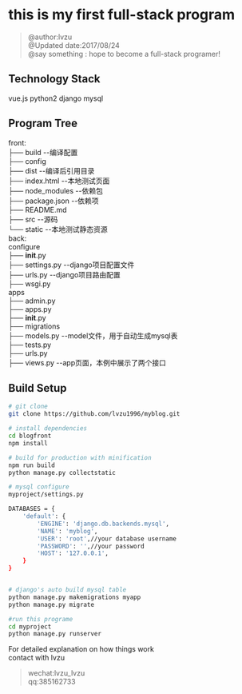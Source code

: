 # this is my first full-stack program

>@author:lvzu  
>@Updated date:2017/08/24  
>@say something : hope to become a full-stack programer!  

## Technology Stack

vue.js python2 django mysql

## Program Tree
front:  
├── build --编译配置    
├── config  
├── dist  --编译后引用目录  
├── index.html  --本地测试页面  
├── node_modules  --依赖包  
├── package.json  --依赖项  
├── README.md  
├── src  --源码  
└── static  --本地测试静态资源  
back:  
configure  
├── __init__.py  
├── settings.py  --django项目配置文件  
├── urls.py  --django项目路由配置  
├── wsgi.py  
apps  
├── admin.py  
├── apps.py  
├── __init__.py  
├── migrations  
├── models.py  --model文件，用于自动生成mysql表  
├── tests.py  
├── urls.py  
├── views.py  --app页面，本例中展示了两个接口  


## Build Setup

``` bash
# git clone
git clone https://github.com/lvzu1996/myblog.git

# install dependencies
cd blogfront  
npm install

# build for production with minification
npm run build
python manage.py collectstatic

# mysql configure
myproject/settings.py  

DATABASES = {
    'default': {
        'ENGINE': 'django.db.backends.mysql',
        'NAME': 'myblog',
        'USER': 'root',//your database username
        'PASSWORD': '',//your password
        'HOST': '127.0.0.1',
    }
}


# django's auto build mysql table
python manage.py makemigrations myapp
python manage.py migrate

#run this programe
cd myproject
python manage.py runserver
```

For detailed explanation on how things work  
contact with lvzu  
>wechat:lvzu_lvzu  
qq:385162733

